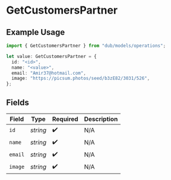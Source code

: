 # GetCustomersPartner

## Example Usage

```typescript
import { GetCustomersPartner } from "dub/models/operations";

let value: GetCustomersPartner = {
  id: "<id>",
  name: "<value>",
  email: "Amir37@hotmail.com",
  image: "https://picsum.photos/seed/b3zE82/3031/526",
};
```

## Fields

| Field              | Type               | Required           | Description        |
| ------------------ | ------------------ | ------------------ | ------------------ |
| `id`               | *string*           | :heavy_check_mark: | N/A                |
| `name`             | *string*           | :heavy_check_mark: | N/A                |
| `email`            | *string*           | :heavy_check_mark: | N/A                |
| `image`            | *string*           | :heavy_check_mark: | N/A                |
